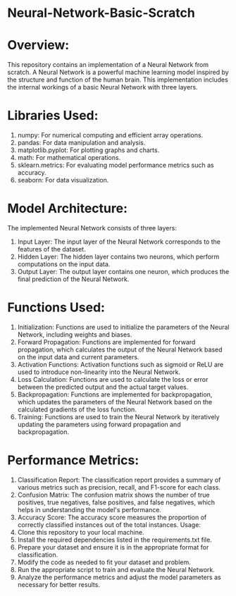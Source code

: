 # Neural-Network-Basic-Scratch

# Overview:

This repository contains an implementation of a Neural Network from scratch. A Neural Network is a powerful machine learning model inspired by the structure and function of the human brain. This implementation includes the internal workings of a basic Neural Network with three layers.

# Libraries Used:

1. numpy: For numerical computing and efficient array operations.
2. pandas: For data manipulation and analysis.
3. matplotlib.pyplot: For plotting graphs and charts.
4. math: For mathematical operations.
5. sklearn.metrics: For evaluating model performance metrics such as accuracy.
6. seaborn: For data visualization.
   
# Model Architecture:

The implemented Neural Network consists of three layers:

1. Input Layer: The input layer of the Neural Network corresponds to the features of the dataset.
2. Hidden Layer: The hidden layer contains two neurons, which perform computations on the input data.
3. Output Layer: The output layer contains one neuron, which produces the final prediction of the Neural Network.

# Functions Used:

1. Initialization: Functions are used to initialize the parameters of the Neural Network, including weights and biases.
2. Forward Propagation: Functions are implemented for forward propagation, which calculates the output of the Neural Network based on the input data and current parameters.
3. Activation Functions: Activation functions such as sigmoid or ReLU are used to introduce non-linearity into the Neural Network.
4. Loss Calculation: Functions are used to calculate the loss or error between the predicted output and the actual target values.
5. Backpropagation: Functions are implemented for backpropagation, which updates the parameters of the Neural Network based on the calculated gradients of the loss function.
6. Training: Functions are used to train the Neural Network by iteratively updating the parameters using forward propagation and backpropagation.
   
# Performance Metrics:

1. Classification Report: The classification report provides a summary of various metrics such as precision, recall, and F1-score for each class.
2. Confusion Matrix: The confusion matrix shows the number of true positives, true negatives, false positives, and false negatives, which helps in understanding the model's performance.
3. Accuracy Score: The accuracy score measures the proportion of correctly classified instances out of the total instances.
Usage:
4. Clone this repository to your local machine.
5. Install the required dependencies listed in the requirements.txt file.
6. Prepare your dataset and ensure it is in the appropriate format for classification.
7. Modify the code as needed to fit your dataset and problem.
8. Run the appropriate script to train and evaluate the Neural Network.
9. Analyze the performance metrics and adjust the model parameters as necessary for better results.
